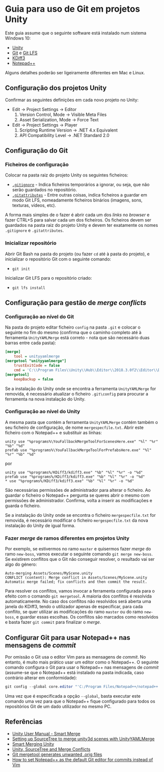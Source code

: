 <!--
Guia para uso de Git em projetos Unity (c) by Nuno Fachada

Guia para uso de Git em projetos Unity is licensed under a
Creative Commons Attribution-NonCommercial-ShareAlike 4.0 International License.

You should have received a copy of the license along with this
work. If not, see <http://creativecommons.org/licenses/by-nc-sa/4.0/>.
-->

# Guia para uso de Git em projetos Unity

Este guia assume que o seguinte software está instalado num sistema Windows 10:

* [Unity](https://unity3d.com/)
* [Git](https://git-scm.com/) e [Git LFS](https://git-lfs.github.com/)
* [KDiff3](http://kdiff3.sourceforge.net/)
* [Notepad++](https://notepad-plus-plus.org/)

Alguns detalhes poderão ser ligeiramente diferentes em Mac e Linux.

## Configuração dos projetos Unity

Confirmar as seguintes definições em cada novo projeto no Unity:

* Edit &#8594; Project Settings &#8594; Editor
  1. Version Control, Mode &#8594; Visible Meta Files
  2. Asset Serialization, Mode &#8594; Force Text
* Edit &#8594; Project Settings &#8594; Player
  1. Scripting Runtime Version &#8594; .NET 4.x Equivalent
  2. API Compatibility Level &#8594; .NET Standard 2.0

## Configuração do Git

### Ficheiros de configuração

Colocar na pasta raiz do projeto Unity os seguintes ficheiros:

* [`.gitignore`](.gitignore) -
  Indica ficheiros temporários a ignorar, ou seja, que não serão guardados
  no repositório.
* [`.gitattributes`](.gitattributes) -
  Entre outras coisas, indica ficheiros a guardar em modo Git LFS,
  nomeadamente ficheiros binários (imagens, sons, texturas, vídeos, etc).

A forma mais simples de o fazer é abrir cada um dos *links* no *browser* e
fazer CTRL+S para salvar cada um dos ficheiros. Os ficheiros devem ser
guardados na pasta raiz do projeto Unity e devem ter exatamente os nomes
`.gitignore` e `.gitattributes`.

### Inicializar repositório

Abrir Git Bash na pasta do projeto (ou fazer `cd` até à pasta do projeto), e
inicializar o repositório Git com o seguinte comando:

* `git init`

Inicializar Git LFS para o repositório criado:

* `git lfs install`

## Configuração para gestão de *merge conflicts*

### Configuração ao nível do Git

Na pasta do projeto editar ficheiro `config` na pasta `.git` e colocar o
seguinte no fim do mesmo (confirma que o caminho completo até à ferramenta
`UnityYAMLMerge` está correto - nota que são necessário duas barras entre
cada pasta):

```ini
[merge]
	tool = unityyamlmerge
[mergetool "unityyamlmerge"]
	trustExitCode = false
	cmd = 'C:\\Program Files\\Unity\\Hub\\Editor\\2018.3.0f2\\Editor\\Data\\Tools\\UnityYAMLMerge.exe' merge -p "$BASE" "$REMOTE" "$LOCAL" "$MERGED"
[mergetool]
	keepBackup = false
```

Se a instalação do Unity onde se encontra a ferramenta `UnityYAMLMerge` for
removida, é necessário atualizar o ficheiro `.git\config` para procurar a
ferramenta na nova instalação do Unity.

### Configuração ao nível do Unity

A mesma pasta que contém a ferramenta `UnityYAMLMerge` contém também o seu
ficheiro de configuração, de nome `mergespecfile.txt`. Abrir este ficheiro com
o Notepad++ e substituir as linhas:

```text
unity use "%programs%\YouFallbackMergeToolForScenesHere.exe" "%l" "%r" "%b" "%d"
prefab use "%programs%\YouFallbackMergeToolForPrefabsHere.exe" "%l" "%r" "%b" "%d"
```

por

```text
unity use "%programs%/KDiff3/kdiff3.exe" "%b" "%l" "%r" -o "%d"
prefab use "%programs%/KDiff3/kdiff3.exe" "%b" "%l" "%r" -o "%d"
* use "%programs%/KDiff3/kdiff3.exe" "%b" "%l" "%r" -o "%d"
```

São necessárias permissões de administrador para alterar o ficheiro. Ao guardar
o ficheiro o Notepad++ pergunta se queres abrir o mesmo com permissões de
administrador. Confirma, volta a inserir as modificações e guarda o ficheiro.

Se a instalação do Unity onde se encontra o ficheiro `mergespecfile.txt` for
removida, é necessário modificar o ficheiro `mergespecfile.txt` da nova
instalação do Unity de igual forma.

### Fazer *merge* de ramos diferentes em projetos Unity

Por exemplo, se estivermos no ramo `master` e quisermos fazer *merge* do ramo
`new-boss`, vamos executar o seguinte comando `git merge new-boss`. Se
existirem conflitos que o Git não conseguir resolver, o resultado vai ser algo
do género:

```text
Auto-merging Assets/Scenes/MyScene.unity
CONFLICT (content): Merge conflict in Assets/Scenes/MyScene.unity
Automatic merge failed; fix conflicts and then commit the result.
```

Para resolver os conflitos, vamos invocar a ferramenta configurada para o
efeito com o comando `git mergetool`. A maioria dos conflitos é resolvida
automaticamente. No caso dos conflitos não resolvidos será aberta uma janela do
KDiff3, tendo o utilizador apenas de especificar, para cada conflito, se quer
utilizar as modificações do ramo `master` ou do ramo `new-boss`, e guardar
essas escolhas. Os conflitos são marcados como resolvidos e basta fazer
`git commit` para finalizar o *merge*.

## Configurar Git para usar Notepad++ nas mensagens de *commit*

Por omissão o Git usa o editor Vim para as mensagens de *commit*. No entanto, é
muito mais prático usar um editor como o Notepad++. O seguinte comando
configura o Git para usar o Notepad++ nas mensagens de *commit* (assume-se que
o Notepad++ está instalado na pasta indicada, caso contrário alterar em
conformidade):

```powershell
git config --global core.editor "'C:/Program Files/Notepad++/notepad++.exe' -multiInst -notabbar -nosession -noPlugin"
```

Uma vez que é especificada a opção `--global`, basta executar este comando uma
vez para que o Notepad++ fique configurado para todos os repositórios Git de um
dado utilizador no mesmo PC.

## Referências

* [Unity User Manual - Smart Merge](https://docs.unity3d.com/Manual/SmartMerge.html)
* [Setting up SourceTree to merge unity3d scenes with UnityYAMLMerge](https://stackoverflow.com/questions/36566436/setting-up-sourcetree-to-merge-unity3d-scenes-with-unityyamlmerge/45738772)
* [Smart Merging Unity](https://gist.github.com/diego-augusto/876bd825730755a4d969d5e436464858)
* [Unity, SourceTree and Merge Conflicts](https://www.youtube.com/watch?v=EQB-N-ClO9g)
* [Git mergetool generates unwanted .orig files](https://stackoverflow.com/questions/1251681/git-mergetool-generates-unwanted-orig-files)
* [How to set Notepad++ as the default Git editor for commits instead of Vim](https://www.theserverside.com/blog/Coffee-Talk-Java-News-Stories-and-Opinions/How-to-set-Notepad-as-the-default-Git-editor-for-commits-instead-of-Vim)

